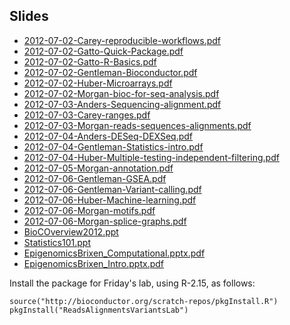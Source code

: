 Slides
------

* [2012-07-02-Carey-reproducible-workflows.pdf](2012-07-02-Carey-reproducible-workflows.pdf)
* [2012-07-02-Gatto-Quick-Package.pdf](2012-07-02-Gatto-Quick-Package.pdf)
* [2012-07-02-Gatto-R-Basics.pdf](2012-07-02-Gatto-R-Basics.pdf)
* [2012-07-02-Gentleman-Bioconductor.pdf](2012-07-02-Gentleman-Bioconductor.pdf)
* [2012-07-02-Huber-Microarrays.pdf](2012-07-02-Huber-Microarrays.pdf)
* [2012-07-02-Morgan-bioc-for-seq-analysis.pdf](2012-07-02-Morgan-bioc-for-seq-analysis.pdf)
* [2012-07-03-Anders-Sequencing-alignment.pdf](2012-07-03-Anders-Sequencing-alignment.pdf)
* [2012-07-03-Carey-ranges.pdf](2012-07-03-Carey-ranges.pdf)
* [2012-07-03-Morgan-reads-sequences-alignments.pdf](2012-07-03-Morgan-reads-sequences-alignments.pdf)
* [2012-07-04-Anders-DESeq-DEXSeq.pdf](2012-07-04-Anders-DESeq-DEXSeq.pdf)
* [2012-07-04-Gentleman-Statistics-intro.pdf](2012-07-04-Gentleman-Statistics-intro.pdf)
* [2012-07-04-Huber-Multiple-testing-independent-filtering.pdf](2012-07-04-Huber-Multiple-testing-independent-filtering.pdf)
* [2012-07-05-Morgan-annotation.pdf](2012-07-05-Morgan-annotation.pdf)
* [2012-07-06-Gentleman-GSEA.pdf](2012-07-06-Gentleman-GSEA.pdf)
* [2012-07-06-Gentleman-Variant-calling.pdf](2012-07-06-Gentleman-Variant-calling.pdf)
* [2012-07-06-Huber-Machine-learning.pdf](2012-07-06-Huber-Machine-learning.pdf)
* [2012-07-06-Morgan-motifs.pdf](2012-07-06-Morgan-motifs.pdf)
* [2012-07-06-Morgan-splice-graphs.pdf](2012-07-06-Morgan-splice-graphs.pdf)
* [BioCOverview2012.ppt](BioCOverview2012.ppt)
* [Statistics101.ppt](Statistics101.ppt)
* [EpigenomicsBrixen_Computational.pptx.pdf](EpigenomicsBrixen_Computational.pptx.pdf)
* [EpigenomicsBrixen_Intro.pptx.pdf](EpigenomicsBrixen_Intro.pptx.pdf)

Install the package for Friday's lab, using R-2.15, as follows:

	source("http://bioconductor.org/scratch-repos/pkgInstall.R")
	pkgInstall("ReadsAlignmentsVariantsLab")

